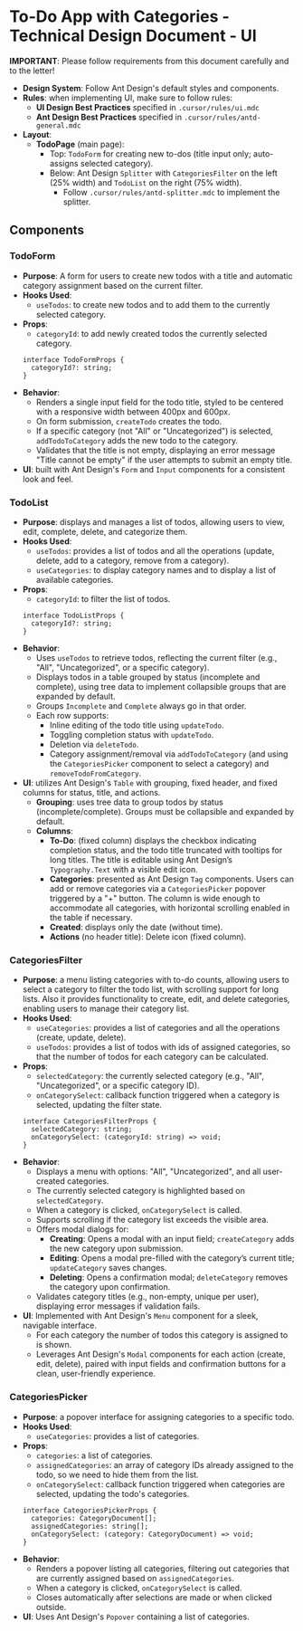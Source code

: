 # To-Do App with Categories - Technical Design Document - UI

**IMPORTANT**: Please follow requirements from this document carefully and to the letter!

- **Design System**: Follow Ant Design's default styles and components.
- **Rules**: when implementing UI, make sure to follow rules: 
  - **UI Design Best Practices** specified in `.cursor/rules/ui.mdc` 
  - **Ant Design Best Practices** specified in `.cursor/rules/antd-general.mdc`
- **Layout**:
  - **TodoPage** (main page):
    - Top: `TodoForm` for creating new to-dos (title input only; auto-assigns selected category).
    - Below: Ant Design `Splitter` with `CategoriesFilter` on the left (25% width) and `TodoList` on the right (75% width).
      - Follow `.cursor/rules/antd-splitter.mdc` to implement the splitter.

## Components

### TodoForm

- **Purpose**: A form for users to create new todos with a title and automatic category assignment based on the current filter.
- **Hooks Used**:
  - `useTodos`: to create new todos and to add them to the currently selected category. 
- **Props**: 
  - `categoryId`: to add newly created todos the currently selected category. 
  ```tsx
  interface TodoFormProps {
    categoryId?: string;
  }
  ```
- **Behavior**:
  - Renders a single input field for the todo title, styled to be centered with a responsive width between 400px and 600px.
  - On form submission, `createTodo` creates the todo.
  - If a specific category (not "All" or "Uncategorized") is selected, `addTodoToCategory` adds the new todo to the category.
  - Validates that the title is not empty, displaying an error message "Title cannot be empty" if the user attempts to submit an empty title.
- **UI**: built with Ant Design's `Form` and `Input` components for a consistent look and feel.

### TodoList

- **Purpose**: displays and manages a list of todos, allowing users to view, edit, complete, delete, and categorize them.
- **Hooks Used**:
  - `useTodos`: provides a list of todos and all the operations (update, delete, add to a category, remove from a category).
  - `useCategories`: to display category names and to display a list of available categories.
- **Props**: 
  - `categoryId`: to filter the list of todos. 
  ```tsx
  interface TodoListProps {
    categoryId?: string;
  }
  ```
- **Behavior**:
  - Uses `useTodos` to retrieve todos, reflecting the current filter (e.g., "All", "Uncategorized", or a specific category).
  - Displays todos in a table grouped by status (incomplete and complete), using tree data to implement collapsible groups that are expanded by default. 
  - Groups `Incomplete` and `Complete` always go in that order.
  - Each row supports:
    - Inline editing of the todo title using `updateTodo`.
    - Toggling completion status with `updateTodo`.
    - Deletion via `deleteTodo`.
    - Category assignment/removal via `addTodoToCategory` (and using the `CategoriesPicker` component to select a category) and `removeTodoFromCategory`.
- **UI**: utilizes Ant Design's `Table` with grouping, fixed header, and fixed columns for status, title, and actions.
  - **Grouping**: uses tree data to group todos by status (incomplete/complete). Groups must be collapsible and expanded by default.
  - **Columns**:
    - **To-Do**: (fixed column) displays the checkbox indicating completion status, and the todo title truncated with tooltips for long titles. The title is editable using Ant Design’s `Typography.Text` with a visible edit icon.
    - **Categories**: presented as Ant Design `Tag` components. Users can add or remove categories via a `CategoriesPicker` popover triggered by a "+" button. The column is wide enough to accommodate all categories, with horizontal scrolling enabled in the table if necessary.
    - **Created**: displays only the date (without time).
    - **Actions** (no header title): Delete icon (fixed column).

### CategoriesFilter

- **Purpose**: a menu listing categories with to-do counts, allowing users to select a category to filter the todo list, with scrolling support for long lists. Also it provides functionality to create, edit, and delete categories, enabling users to manage their category list. 
- **Hooks Used**:
  - `useCategories`: provides a list of categories and all the operations (create, update, delete).
  - `useTodos`: provides a list of todos with ids of assigned categories, so that the number of todos for each category can be calculated.
- **Props**:
  - `selectedCategory`: the currently selected category (e.g., "All", "Uncategorized", or a specific category ID).
  - `onCategorySelect`: callback function triggered when a category is selected, updating the filter state.
  ```tsx
  interface CategoriesFilterProps {
    selectedCategory: string;
    onCategorySelect: (categoryId: string) => void;
  }
  ```
- **Behavior**:
  - Displays a menu with options: "All", "Uncategorized", and all user-created categories.
  - The currently selected category is highlighted based on `selectedCategory`.
  - When a category is clicked, `onCategorySelect` is called.
  - Supports scrolling if the category list exceeds the visible area.
  - Offers modal dialogs for:
    - **Creating**: Opens a modal with an input field; `createCategory` adds the new category upon submission.
    - **Editing**: Opens a modal pre-filled with the category’s current title; `updateCategory` saves changes.
    - **Deleting**: Opens a confirmation modal; `deleteCategory` removes the category upon confirmation.
  - Validates category titles (e.g., non-empty, unique per user), displaying error messages if validation fails.
- **UI**: Implemented with Ant Design's `Menu` component for a sleek, navigable interface.
  - For each category the number of todos this category is assigned to is shown.
  - Leverages Ant Design's `Modal` components for each action (create, edit, delete), paired with input fields and confirmation buttons for a clean, user-friendly experience.

### CategoriesPicker

- **Purpose**: a popover interface for assigning categories to a specific todo.
- **Hooks Used**:
  - `useCategories`: provides a list of categories.
- **Props**:
  - `categories`: a list of categories.
  - `assignedCategories`: an array of category IDs already assigned to the todo, so we need to hide them from the list.
  - `onCategorySelect`: callback function triggered when categories are selected, updating the todo's categories.
  ```tsx
  interface CategoriesPickerProps {
    categories: CategoryDocument[];
    assignedCategories: string[];
    onCategorySelect: (category: CategoryDocument) => void;
  }
  ```
- **Behavior**:
  - Renders a popover listing all categories, filtering out categories that are currently assigned based on `assignedCategories`.
  - When a category is clicked, `onCategorySelect` is called.
  - Closes automatically after selections are made or when clicked outside.
- **UI**: Uses Ant Design's `Popover` containing a list of categories.